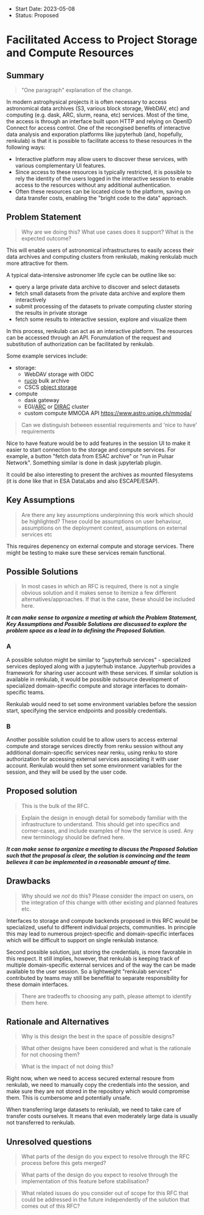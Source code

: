 - Start Date: 2023-05-08
- Status: Proposed

# Facilitated Access to Project Storage and Compute Resources

## Summary

> "One paragraph" explanation of the change.

In modern astrophysical projects it is often necessary to access astronomical data archives (S3, various block storage, WebDAV, etc) and computing (e.g. dask, ARC, slurm, reana, etc) services. Most of the time, the access is through an interface built upon HTTP and relying on OpenID Connect for access control.
One of the recongised benefits of interactive data analysis and exporation platforms like jupyterhub (and, hopefully, renkulab) is that it is possible to facilitate access to these resources in the following ways:
* Interactive platform may allow users to discover these services, with various complementary UI features. 
* Since access to these resources is typically restricted, it is possible to rely the identity of the users logged in the interactive session to enable access to the resources without any additional authentication.
* Often these resources can be located close to the platform, saving on data transfer costs, enabling the "bright code to the data" approach.

## Problem Statement

> Why are we doing this? What use cases does it support? What is the expected outcome?

This will enable users of astronomical infrastructures to easily access their data archives and computing clusters from renkulab, making renkulab much more attractive for them. 

A typical data-intensive astronomer life cycle can be outline like so:

* query a large private data archive to discover and select datasets
* fetch small datasets from the private data archive and explore them interactively
* submit processing of the datasets to private computing cluster storing the results in private storage
* fetch some results to interactive session, explore and visualize them 

In this process, renkulab can act as an interactive platform. The resources can be accessed through an API. Forumulation of the request and substitution of authorization can be facilitated by renkulab.

Some example services include:

* storage:
    * WebDAV storage with OIDC
    * [rucio](https://github.com/rucio/rucio) bulk archive
    * CSCS [object storage](https://user.cscs.ch/storage/object_storage/) 
* compute
    * dask gateway
    * EGI/[ARC](http://www.nordugrid.org/arc/) or [DIRAC](https://github.com/DIRACGrid/DIRAC) cluster
    * custom compute MMODA API https://www.astro.unige.ch/mmoda/


> Can we distinguish between essential requirements and 'nice to have' requirements

Nice to have feature would be to add features in the session UI to make it easier to start connection to the storage and compute services. For example, a button "fetch data from ESAC archive" or "run in Pulsar Network". Something similar is done in dask jupyterlab plugin.

It could be also interesting to present the archives as mounted filesystems (it is done like that in ESA DataLabs and also ESCAPE/ESAP).

## Key Assumptions

> Are there any key assumptions underpinning this work which should be highlighted?
These could be assumptions on user behaviour, assumptions on the deployment
context, assumptions on external services etc

This requires depenency on external compute and storage services. There might be testing to make sure these services remain functional.

## Possible Solutions

> In most cases in which an RFC is required, there is not a single obvious solution
and it makes sense to itemize a few different alternatives/approaches. If that is
the case, these should be included here.

***It can make sense to organize a meeting at which the Problem Statement, Key
Assumptions and Possible Solutions are discussed to explore the problem space
as a lead in to defining the Proposed Solution.***

### A

A possible soluton might be similar to "jupyterhub services" - specialized services deployed along with a jupyterhub instance. Jupyterhub provides a framework for sharing user account with these services.
If similar solution is available in renkulab, it would be possible outsource development of specialized domain-specific compute and storage interfaces to domain-specific teams.

Renkulab would need to set some environment variables before the session start, specifying the service endpoints and possibly credentials.

### B

 Another possible solution could be to allow users to access external compute and storage services directly from renku session without any additional domain-specific services near renku, using renku to store authorization for accessing external services associating it with user account. Renkulab would then set some environment variables for the session, and they will be used by the user code.

## Proposed solution

> This is the bulk of the RFC.

> Explain the design in enough detail for somebody familiar with the 
infrastructure to understand. This should get into specifics and corner-cases, 
and include examples of how the service is used. Any new terminology should be 
defined here.

***It can make sense to organize a meeting to discuss the Proposed Solution such 
that the proposal is clear, the solution is convincing and the team believes it
can be implemented in a reasonable amount of time.***

## Drawbacks

> Why should we *not* do this? Please consider the impact on users,
on the integration of this change with other existing and planned features etc.

Interfaces to storage and compute backends proposed in this RFC would be specialized, useful to different individual projects, communities. In principle this may lead to numerous project-specific and domain-specific interfaces which will be difficult to support on single renkulab instance. 

Second possible solution, just storing the credentials, is more favorable in this respect. It still implies, however, that renkulab is keeping track of multiple domain-specific external services and of the way the can be made available to the user session. So a lightweight "renkulab services" contributed by teams may still be benefitial to separate responsibility for these domain interfaces.

> There are tradeoffs to choosing any path, please attempt to identify them here.



## Rationale and Alternatives

> Why is this design the best in the space of possible designs?

> What other designs have been considered and what is the rationale for not choosing them?

> What is the impact of not doing this?

Right now, when we need to access secured external resoure from renkulab, we need to manually copy the credentials into the session, and make sure they are not stored in the repository which would compromise them. This is cumbersome and potentially unsafe.

When transferring large datasets to renkulab, we need to take care of transfer costs ourselves. It means that even moderately large data is usually not transferred to renkulab.

## Unresolved questions

> What parts of the design do you expect to resolve through the RFC process 
before this gets merged?

> What parts of the design do you expect to resolve through the implementation 
of this feature before stabilisation?

> What related issues do you consider out of scope for this RFC that could be 
addressed in the future independently of the solution that comes out of this RFC?

